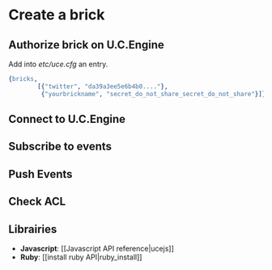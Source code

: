 # Create a brick

## Authorize brick on U.C.Engine

Add into *etc/uce.cfg* an entry.

```erlang
{bricks,
        [{"twitter", "da39a3ee5e6b4b0...."},
         {"yourbrickname", "secret_do_not_share_secret_do_not_share"}]}.
```

## Connect to U.C.Engine

## Subscribe to events

## Push Events

## Check ACL

## Librairies

* **Javascript**: [[Javascript API reference|ucejs]]
* **Ruby**: [[install ruby API|ruby_install]]
